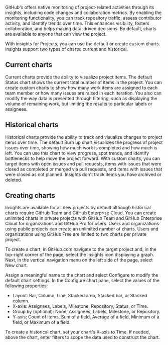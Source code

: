 GitHub's offers native monitoring of project-related activities through its insights, including code changes and collaboration metrics. By enabling the monitoring functionality, you can track repository traffic, assess contributor activity, and identify trends over time. This enhances visibility, fosters collaboration, and helps making data-driven decisions. By default, charts are available to anyone that can view the project.

With insights for Projects, you can use the default or create custom charts. Insights support two types of charts: current and historical.

## Current charts

Current charts provide the ability to visualize project items. The default Status chart shows the current total number of items in the project. You can create custom charts to show how many work items are assigned to each team member or how many issues are raised in each iteration. You also can modify the way data is presented through filtering, such as displaying the volume of remaining work, but limiting the results to particular labels or assignees.

## Historical charts

Historical charts provide the ability to track and visualize changes to project items over time. The default Burn up chart visualizes the progress of project issues over time, showing how much work is completed and how much is left. You can use this chart to view progress, spot trends, and identify bottlenecks to help move the project forward. With custom charts, you can target items with open issues and pull requests, items with issues that were closed as completed or merged via pull requests, and items with issues that were closed as not planned. Insights don't track items you have archived or deleted.

## Creating charts

Insights are available for all new projects by default although historical charts require GitHub Team and GitHub Enterprise Cloud. You can create unlimited charts in private projects with GitHub Team and GitHub Enterprise Cloud for organizations and GitHub Pro for users. Users and organizations using public projects can create an unlimited number of charts. Users and organizations using GitHub Free are limited to two charts per private project.

To create a chart, in GitHub.com navigate to the target project and, in the top-right corner of the page, select the Insights icon displaying a graph. Next, in the vertical navigation menu on the left side of the page, select New chart.

Assign a meaningful name to the chart and select Configure to modify the default chart settings. In the Configure chart pane, select the values of the following properties:

- Layout: Bar, Column, Line, Stacked area, Stacked bar, or Stacked column.
- X-axis: Assignees, Labels, Milestone, Repository, Status, or Time.
- Group by (optional): None, Assignees, Labels, Milestone, or Repository.
- Y-axis; Count of items, Sum of a field, Average of a field, Minimum of a field, or Maximum of a field.

To create a historical chart, set your chart's X-axis to Time. If needed, above the chart, enter filters to scope the data used to construct the chart.
